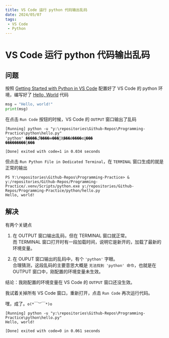 ```yaml
---
title: VS Code 运行 python 代码输出乱码
date: 2024/05/07
tags: 
 - VS Code
 - Python
---
```


# VS Code 运行 python 代码输出乱码

## 问题

按照 [Getting Started with Python in VS Code](https://code.visualstudio.com/docs/python/python-tutorial#__install-a-python-interpreter) 配置好了 VS Code 的 python 环境，编写好了 [Hello, World](https://en.wikipedia.org/wiki/%22Hello,_World!%22_program) 代码

```py
msg = "Hello, world!"
print(msg)
```

在点击 `Run Code` 按钮的时候，VS Code 的 `OUTPUT` 窗口输出了乱码

```
[Running] python -u "y:\repositories\Github-Repos\Programming-Practice\python\hello.py"
'python' �����ڲ����ⲿ���Ҳ���ǿ����еĳ���
���������ļ���

[Done] exited with code=1 in 0.034 seconds
```

但点击 `Run Python File in Dedicated Terminal`，在 `TERMINAL` 窗口生成的就是正常的输出

```
PS Y:\repositories\Github-Repos\Programming-Practice> & y:/repositories/Github-Repos/Programming-Practice/.venv/Scripts/python.exe y:/repositories/Github-Repos/Programming-Practice/python/hello.py
Hello, world!
```

## 解决

有两个关键点

1. 在 OUTPUT 窗口输出乱码，但在 TERMINAL 窗口就正常。<br>而 TERMINAL 窗口打开时有一段加载时间，说明它是新开的，加载了最新的环境变量。

2. 在 OUPUT 窗口输出的乱码中，有个 `'python'` 字眼。<br>合理猜测，这段乱码的主要意思大概是 `无法找到 'python' 命令`，也就是在 OUTPUT 窗口中，刚配置的环境变量未生效。

结论：我刚配置的环境变量在 VS Code 的 `OUTPUT` 窗口还没生效。

我试着关掉所有 VS Code 窗口，重新打开，点击 `Run Code` 再次运行代码。

嘿，成了。`o(*￣︶￣*)o`

```
[Running] python -u "y:\repositories\Github-Repos\Programming-Practice\python\hello.py"
Hello, world!

[Done] exited with code=0 in 0.061 seconds
```
